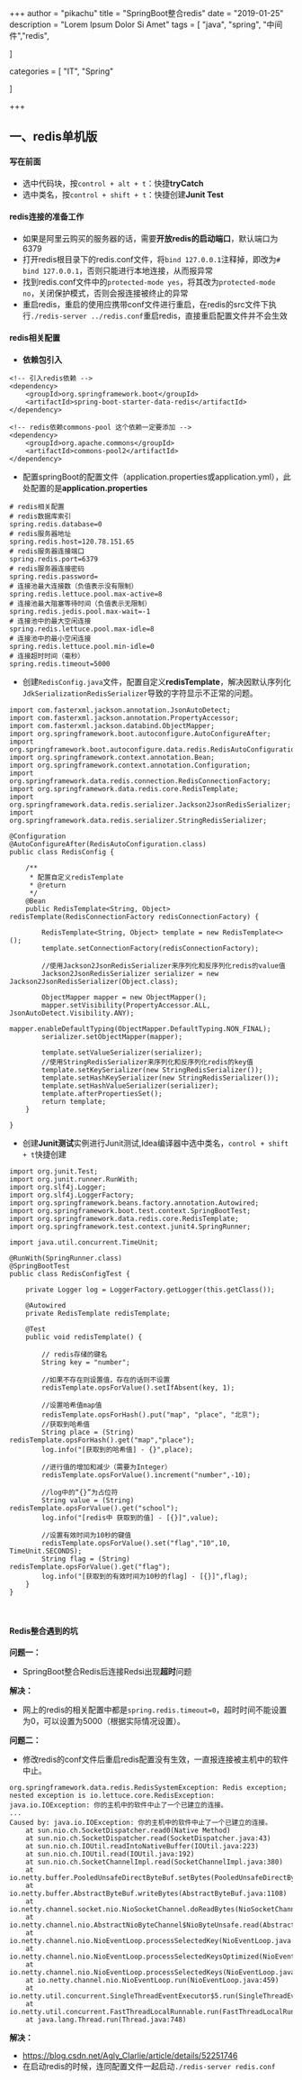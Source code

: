 +++
author = "pikachu"
title = "SpringBoot整合redis"
date = "2019-01-25"
description = "Lorem Ipsum Dolor Si Amet"
tags = [
    "java",
    "spring",
	"中间件","redis",

]

categories = [
    "IT", "Spring"

]

+++


## 一、redis单机版

#### 写在前面
- 选中代码块，按`control + alt + t`：快捷**tryCatch**
- 选中类名，按`control + shift + t`：快捷创建**Junit Test**


#### redis连接的准备工作
- 如果是阿里云购买的服务器的话，需要**开放redis的启动端口**，默认端口为6379
- 打开redis根目录下的redis.conf文件，将`bind 127.0.0.1`注释掉，即改为`# bind 127.0.0.1`，否则只能进行本地连接，从而报异常
- 找到redis.conf文件中的`protected-mode yes`，将其改为`protected-mode no`，关闭保护模式，否则会报连接被终止的异常
- 重启redis，重启的使用应携带conf文件进行重启，在redis的src文件下执行`./redis-server ../redis.conf`重启redis，直接重启配置文件并不会生效



#### redis相关配置
- **依赖包引入**
```
<!-- 引入redis依赖 -->
<dependency>
	<groupId>org.springframework.boot</groupId>
	<artifactId>spring-boot-starter-data-redis</artifactId>
</dependency>

<!-- redis依赖commons-pool 这个依赖一定要添加 -->
<dependency>
	<groupId>org.apache.commons</groupId>
	<artifactId>commons-pool2</artifactId>
</dependency>
```

- 配置springBoot的配置文件（application.properties或application.yml），此处配置的是**application.properties**
```
# redis相关配置
# redis数据库索引
spring.redis.database=0
# redis服务器地址
spring.redis.host=120.78.151.65
# redis服务器连接端口
spring.redis.port=6379
# redis服务器连接密码
spring.redis.password=
# 连接池最大连接数（负值表示没有限制）
spring.redis.lettuce.pool.max-active=8
# 连接池最大阻塞等待时间（负值表示无限制）
spring.redis.jedis.pool.max-wait=-1
# 连接池中的最大空闲连接
spring.redis.lettuce.pool.max-idle=8
# 连接池中的最小空闲连接
spring.redis.lettuce.pool.min-idle=0
# 连接超时时间（毫秒）
spring.redis.timeout=5000
```

- 创建`RedisConfig.java`文件，配置自定义**redisTemplate**，解决因默认序列化`JdkSerializationRedisSerializer`导致的字符显示不正常的问题。

```
import com.fasterxml.jackson.annotation.JsonAutoDetect;
import com.fasterxml.jackson.annotation.PropertyAccessor;
import com.fasterxml.jackson.databind.ObjectMapper;
import org.springframework.boot.autoconfigure.AutoConfigureAfter;
import org.springframework.boot.autoconfigure.data.redis.RedisAutoConfiguration;
import org.springframework.context.annotation.Bean;
import org.springframework.context.annotation.Configuration;
import org.springframework.data.redis.connection.RedisConnectionFactory;
import org.springframework.data.redis.core.RedisTemplate;
import org.springframework.data.redis.serializer.Jackson2JsonRedisSerializer;
import org.springframework.data.redis.serializer.StringRedisSerializer;

@Configuration
@AutoConfigureAfter(RedisAutoConfiguration.class)
public class RedisConfig {

    /**
     * 配置自定义redisTemplate
     * @return
     */
    @Bean
    public RedisTemplate<String, Object> redisTemplate(RedisConnectionFactory redisConnectionFactory) {

        RedisTemplate<String, Object> template = new RedisTemplate<>();
        template.setConnectionFactory(redisConnectionFactory);

        //使用Jackson2JsonRedisSerializer来序列化和反序列化redis的value值
        Jackson2JsonRedisSerializer serializer = new Jackson2JsonRedisSerializer(Object.class);

        ObjectMapper mapper = new ObjectMapper();
        mapper.setVisibility(PropertyAccessor.ALL, JsonAutoDetect.Visibility.ANY);
        mapper.enableDefaultTyping(ObjectMapper.DefaultTyping.NON_FINAL);
        serializer.setObjectMapper(mapper);

        template.setValueSerializer(serializer);
        //使用StringRedisSerializer来序列化和反序列化redis的key值
        template.setKeySerializer(new StringRedisSerializer());
        template.setHashKeySerializer(new StringRedisSerializer());
        template.setHashValueSerializer(serializer);
        template.afterPropertiesSet();
        return template;
    }

}
```

- 创建**Junit测试**实例进行Junit测试,Idea编译器中选中类名，`control + shift + t`快捷创建
```
import org.junit.Test;
import org.junit.runner.RunWith;
import org.slf4j.Logger;
import org.slf4j.LoggerFactory;
import org.springframework.beans.factory.annotation.Autowired;
import org.springframework.boot.test.context.SpringBootTest;
import org.springframework.data.redis.core.RedisTemplate;
import org.springframework.test.context.junit4.SpringRunner;

import java.util.concurrent.TimeUnit;

@RunWith(SpringRunner.class)
@SpringBootTest
public class RedisConfigTest {

    private Logger log = LoggerFactory.getLogger(this.getClass());

    @Autowired
    private RedisTemplate redisTemplate;

    @Test
    public void redisTemplate() {

        // redis存储的键名
        String key = "number";

        //如果不存在则设置值，存在的话则不设置
        redisTemplate.opsForValue().setIfAbsent(key, 1);

        //设置哈希值map值
        redisTemplate.opsForHash().put("map", "place", "北京");
        //获取到哈希值
        String place = (String) redisTemplate.opsForHash().get("map","place");
        log.info("[获取到的哈希值] - {}",place);

        //进行值的增加和减少（需要为Integer）
        redisTemplate.opsForValue().increment("number",-10);
        
        //log中的“{}”为占位符
        String value = (String) redisTemplate.opsForValue().get("school");
        log.info("[redis中 获取到的值] - [{}]",value);

        //设置有效时间为10秒的键值
        redisTemplate.opsForValue().set("flag","10",10, TimeUnit.SECONDS);
        String flag = (String) redisTemplate.opsForValue().get("flag");
        log.info("[获取到的有效时间为10秒的flag] - [{}]",flag);
    }
}
```

&nbsp;

#### Redis整合遇到的坑
**问题一：**
- SpringBoot整合Redis后连接Redsi出现**超时**问题

**解决：**
- 网上的redis的相关配置中都是`spring.redis.timeout=0`，超时时间不能设置为0，可以设置为5000（根据实际情况设置）。

**问题二：**
- 修改redis的conf文件后重启redis配置没有生效，一直报连接被主机中的软件中止。
```
org.springframework.data.redis.RedisSystemException: Redis exception; nested exception is io.lettuce.core.RedisException: java.io.IOException: 你的主机中的软件中止了一个已建立的连接。
...
Caused by: java.io.IOException: 你的主机中的软件中止了一个已建立的连接。
	at sun.nio.ch.SocketDispatcher.read0(Native Method)
	at sun.nio.ch.SocketDispatcher.read(SocketDispatcher.java:43)
	at sun.nio.ch.IOUtil.readIntoNativeBuffer(IOUtil.java:223)
	at sun.nio.ch.IOUtil.read(IOUtil.java:192)
	at sun.nio.ch.SocketChannelImpl.read(SocketChannelImpl.java:380)
	at io.netty.buffer.PooledUnsafeDirectByteBuf.setBytes(PooledUnsafeDirectByteBuf.java:288)
	at io.netty.buffer.AbstractByteBuf.writeBytes(AbstractByteBuf.java:1108)
	at io.netty.channel.socket.nio.NioSocketChannel.doReadBytes(NioSocketChannel.java:345)
	at io.netty.channel.nio.AbstractNioByteChannel$NioByteUnsafe.read(AbstractNioByteChannel.java:131)
	at io.netty.channel.nio.NioEventLoop.processSelectedKey(NioEventLoop.java:645)
	at io.netty.channel.nio.NioEventLoop.processSelectedKeysOptimized(NioEventLoop.java:580)
	at io.netty.channel.nio.NioEventLoop.processSelectedKeys(NioEventLoop.java:497)
	at io.netty.channel.nio.NioEventLoop.run(NioEventLoop.java:459)
	at io.netty.util.concurrent.SingleThreadEventExecutor$5.run(SingleThreadEventExecutor.java:886)
	at io.netty.util.concurrent.FastThreadLocalRunnable.run(FastThreadLocalRunnable.java:30)
	at java.lang.Thread.run(Thread.java:748)
```

**解决：** 
- https://blog.csdn.net/Agly_Clarlie/article/details/52251746
- 在启动redis的时候，连同配置文件一起启动`./redis-server redis.conf`

&nbsp;

&nbsp;
